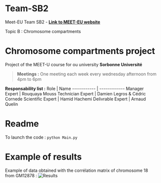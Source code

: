 # Team-SB2

Meet-EU Team SB2 - 
**[Link to MEET-EU website](https://hdsu-bioquant.github.io/meet-eu-2021/)**

Topic B : Chromosome compartments

# Chromosome compartments project

Project of the MEET-U course for ou university __Sorbonne Université__



> **Meetings :**
> One meeting each week every wednesday afternoon from 4pm to 6pm

**Responsability list :**
Role | Name
------------ | -------------
Manager Expert | Rouquaya Mouss
Technician Expert | Damien Legros & Cédric Cornede
Scientific Expert | Hamid Hachemi
Delivrable Expert | Arnaud Quelin

# Readme

To launch the code : `python Main.py`

# Example of results

Example of data obtained with the corrélation matrix of chromosome 18 from GM12878 :
![Results](https://github.com/meet-eu-21/Team-SB2/blob/main/results_18_GM12878.png)
